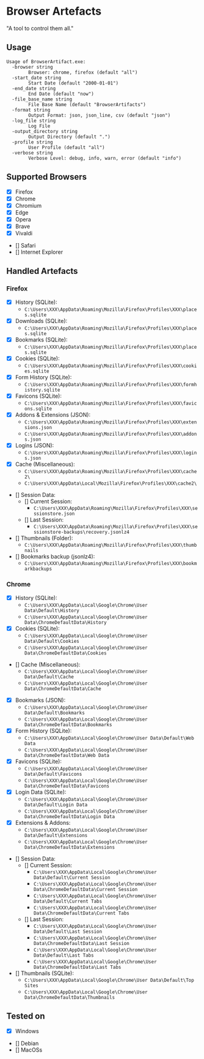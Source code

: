 # Browser Artefacts

"A tool to control them all."

## Usage

```
Usage of BrowserArtifact.exe:
  -browser string
        Browser: chrome, firefox (default "all")
  -start_date string
        Start Date (default "2000-01-01")
  -end_date string
        End Date (default "now")
  -file_base_name string
        File Base Name (default "BrowserArtifacts")
  -format string
        Output Format: json, json_line, csv (default "json")
  -log_file string
        Log File
  -output_directory string
        Output Directory (default ".")
  -profile string
        User Profile (default "all")
  -verbose string
        Verbose Level: debug, info, warn, error (default "info")
```

## Supported Browsers

- [x] Firefox
- [x] Chrome
- [x] Chromium
- [x] Edge
- [x] Opera
- [x] Brave
- [x] Vivaldi
- [] Safari
- [] Internet Explorer

## Handled Artefacts

### Firefox

- [x] History (SQLite): 
  - `C:\Users\XXX\AppData\Roaming\Mozilla\Firefox\Profiles\XXX\places.sqlite`
- [x] Downloads (SQLite):
  - `C:\Users\XXX\AppData\Roaming\Mozilla\Firefox\Profiles\XXX\places.sqlite`
- [x] Bookmarks (SQLite):
  - `C:\Users\XXX\AppData\Roaming\Mozilla\Firefox\Profiles\XXX\places.sqlite`
- [x] Cookies (SQLite): 
  - `C:\Users\XXX\AppData\Roaming\Mozilla\Firefox\Profiles\XXX\cookies.sqlite`
- [x] Form History (SQLite):
  - `C:\Users\XXX\AppData\Roaming\Mozilla\Firefox\Profiles\XXX\formhistory.sqlite`
- [x] Favicons (SQLite):
  - `C:\Users\XXX\AppData\Roaming\Mozilla\Firefox\Profiles\XXX\favicons.sqlite`
- [x] Addons & Extensions (JSON):
  - `C:\Users\XXX\AppData\Roaming\Mozilla\Firefox\Profiles\XXX\extensions.json`
  - `C:\Users\XXX\AppData\Roaming\Mozilla\Firefox\Profiles\XXX\addons.json`
- [x] Logins (JSON):
  - `C:\Users\XXX\AppData\Roaming\Mozilla\Firefox\Profiles\XXX\logins.json`
- [x] Cache (Miscellaneous):
  - `C:\Users\XXX\AppData\Roaming\Mozilla\Firefox\Profiles\XXX\cache2\`
  - `C:\Users\XXX\AppData\Local\Mozilla\Firefox\Profiles\XXX\cache2\`
- [] Session Data:
  - [] Current Session:
    - `C:\Users\XXX\AppData\Roaming\Mozilla\Firefox\Profiles\XXX\sessionstore.json`
  - [] Last Session:
    - `C:\Users\XXX\AppData\Roaming\Mozilla\Firefox\Profiles\XXX\sessionstore-backups\recovery.jsonlz4`
- [] Thumbnails (Folder):
  - `C:\Users\XXX\AppData\Roaming\Mozilla\Firefox\Profiles\XXX\thumbnails`
- [] Bookmarks backup (jsonlz4):
  - `C:\Users\XXX\AppData\Roaming\Mozilla\Firefox\Profiles\XXX\bookmarkbackups`

### Chrome

- [x] History (SQLite): 
  - `C:\Users\XXX\AppData\Local\Google\Chrome\User Data\Default\History`
  - `C:\Users\XXX\AppData\Local\Google\Chrome\User Data\ChromeDefaultData\History`
- [x] Cookies (SQLite): 
  - `C:\Users\XXX\AppData\Local\Google\Chrome\User Data\Default\Cookies`
  - `C:\Users\XXX\AppData\Local\Google\Chrome\User Data\ChromeDefaultData\Cookies`
- [] Cache (Miscellaneous):
  - `C:\Users\XXX\AppData\Local\Google\Chrome\User Data\Default\Cache`
  - `C:\Users\XXX\AppData\Local\Google\Chrome\User Data\ChromeDefaultData\Cache`
- [x] Bookmarks (JSON):
  - `C:\Users\XXX\AppData\Local\Google\Chrome\User Data\Default\Bookmarks`
  - `C:\Users\XXX\AppData\Local\Google\Chrome\User Data\ChromeDefaultData\Bookmarks`
- [x] Form History (SQLite):
  - `C:\Users\XXX\AppData\Local\Google\Chrome\User Data\Default\Web Data`
  - `C:\Users\XXX\AppData\Local\Google\Chrome\User Data\ChromeDefaultData\Web Data`
- [x] Favicons (SQLite):
  - `C:\Users\XXX\AppData\Local\Google\Chrome\User Data\Default\Favicons`
  - `C:\Users\XXX\AppData\Local\Google\Chrome\User Data\ChromeDefaultData\Favicons`
- [x] Login Data (SQLite):
  - `C:\Users\XXX\AppData\Local\Google\Chrome\User Data\Default\Login Data`
  - `C:\Users\XXX\AppData\Local\Google\Chrome\User Data\ChromeDefaultData\Login Data`
- [x] Extensions & Addons:
  - `C:\Users\XXX\AppData\Local\Google\Chrome\User Data\Default\Extensions`
  - `C:\Users\XXX\AppData\Local\Google\Chrome\User Data\ChromeDefaultData\Extensions`
- [] Session Data:
  - [] Current Session:
    - `C:\Users\XXX\AppData\Local\Google\Chrome\User Data\Default\Current Session`
    - `C:\Users\XXX\AppData\Local\Google\Chrome\User Data\ChromeDefaultData\Current Session`
    - `C:\Users\XXX\AppData\Local\Google\Chrome\User Data\Default\Current Tabs`
    - `C:\Users\XXX\AppData\Local\Google\Chrome\User Data\ChromeDefaultData\Current Tabs`
  - [] Last Session:
    - `C:\Users\XXX\AppData\Local\Google\Chrome\User Data\Default\Last Session`
    - `C:\Users\XXX\AppData\Local\Google\Chrome\User Data\ChromeDefaultData\Last Session`
    - `C:\Users\XXX\AppData\Local\Google\Chrome\User Data\Default\Last Tabs`
    - `C:\Users\XXX\AppData\Local\Google\Chrome\User Data\ChromeDefaultData\Last Tabs`
- [] Thumbnails (SQLite):
  - `C:\Users\XXX\AppData\Local\Google\Chrome\User Data\Default\Top Sites`
  - `C:\Users\XXX\AppData\Local\Google\Chrome\User Data\ChromeDefaultData\Thumbnails`



## Tested on

- [x] Windows
- [] Debian 
- [] MacOSs